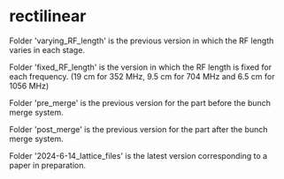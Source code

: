 # rectilinear
Folder 'varying_RF_length' is the previous version in which the RF length varies in each stage. 

Folder 'fixed_RF_length' is the version in which the RF length is fixed for each frequency. (19 cm for 352 MHz, 9.5 cm for 704 MHz and 6.5 cm for 1056 MHz)

Folder 'pre_merge' is the previous version for the part before the bunch merge system.

Folder 'post_merge' is the previous version for the part after the bunch merge system.

Folder '2024-6-14_lattice_files' is the latest version corresponding to a paper in preparation.
